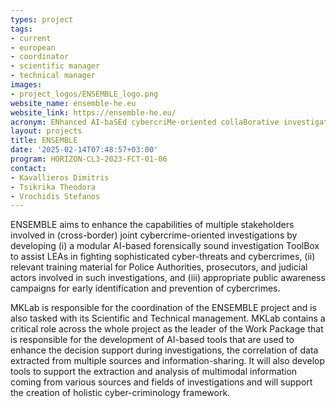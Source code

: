 ```yaml
---
types: project
tags:
- current
- european
- coordinator
- scientific manager 
- technical manager
images:
- project_logos/ENSEMBLE_logo.png
website_name: ensemble-he.eu
website_link: https://ensemble-he.eu/ 
acronym: ENhanced AI-baSEd cybercriMe-oriented collaBorative investigation technologies and capabiLitiEs
layout: projects
title: ENSEMBLE
date: '2025-02-14T07:48:57+03:00'
program: HORIZON-CL3-2023-FCT-01-06
contact:
- Kavallieros Dimitris
- Tsikrika Theodora
- Vrochidis Stefanos
---
```

<p>
ENSEMBLE aims to enhance the capabilities of multiple stakeholders involved in (cross-border) joint cybercrime-oriented investigations by developing (i) a modular AI-based forensically sound investigation ToolBox to assist LEAs in fighting sophisticated cyber-threats and cybercrimes, (ii) relevant training material for Police Authorities, prosecutors, and judicial actors involved in such investigations, and (iii) appropriate public awareness campaigns for early identification and prevention of cybercrimes.
</p>
<p>
MKLab is responsible for the coordination of the ENSEMBLE project and is also tasked with its Scientific and Technical management. MKLab contains a critical role across the whole project as the leader of the Work Package that is responsible for the development of AI-based tools that are used to enhance the decision support during investigations, the correlation of data extracted from multiple sources and information-sharing. It will also develop tools to support the extraction and analysis of multimodal information coming from various sources and fields of investigations and will support the creation of holistic cyber-criminology framework.
</p>